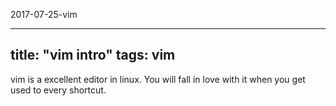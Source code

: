2017-07-25-vim

---
title: "vim intro"
tags: vim
---


vim is a excellent editor in linux. You will fall in love with it when you get used to every shortcut. 